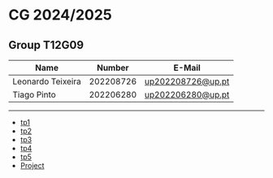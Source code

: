 # CG 2024/2025

## Group T12G09
| Name             | Number    | E-Mail             |
| ---------------- | --------- | ------------------ |
| Leonardo Teixeira | 202208726 | up202208726@up.pt |
| Tiago Pinto | 202206280 | up202206280@up.pt |

----

  - [tp1](tp1/README.md)
  - [tp2](tp2/README.md)
  - [tp3](tp3/README.md)
  - [tp4](tp4/README.md)
  - [tp5](tp5/README.md)
  - [Project](proj/README.md)